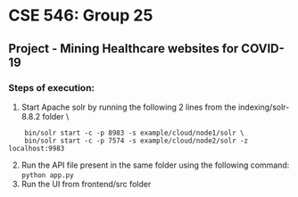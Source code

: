 # CSE 546: Group 25
## Project - Mining Healthcare websites for COVID-19


### Steps of execution:
1) Start Apache solr by running the following 2 lines from the indexing/solr-8.8.2 folder \
```
    bin/solr start -c -p 8983 -s example/cloud/node1/solr \
    bin/solr start -c -p 7574 -s example/cloud/node2/solr -z localhost:9983
```
2) Run the API file present in the same folder using the following command: `python app.py`
3) Run the UI from frontend/src folder

